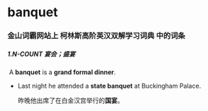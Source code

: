 # banquet

### 金山词霸网站上 柯林斯高阶英汉双解学习词典 中的词条

##### 1.N-COUNT 宴会；盛宴

​	A **banquet** is a **grand formal dinner**.

- Last night he attended a **state banquet** at Buckingham Palace.

  昨晚他出席了在白金汉宫举行的**国宴**。